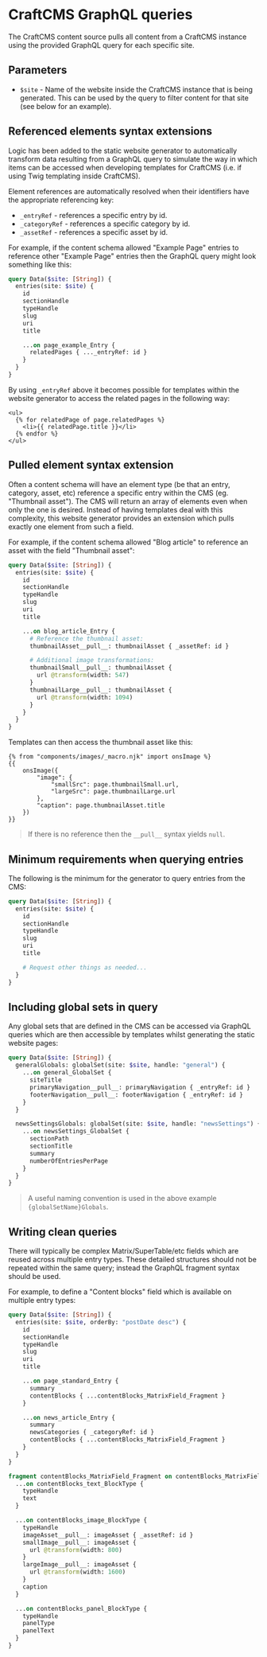 # CraftCMS GraphQL queries

The CraftCMS content source pulls all content from a CraftCMS instance using the provided GraphQL query for each specific site.


## Parameters

- `$site` - Name of the website inside the CraftCMS instance that is being generated. This can be used by the query to filter content for that site (see below for an example).


## Referenced elements syntax extensions

Logic has been added to the static website generator to automatically transform data resulting from a GraphQL query to simulate the way in which items can be accessed when developing templates for CraftCMS (i.e. if using Twig templating inside CraftCMS).

Element references are automatically resolved when their identifiers have the appropriate referencing key:

- `_entryRef` - references a specific entry by id.
- `_categoryRef` - references a specific category by id.
- `_assetRef` - references a specific asset by id.

For example, if the content schema allowed "Example Page" entries to reference other "Example Page" entries then the GraphQL query might look something like this:

```graphql
query Data($site: [String]) {
  entries(site: $site) {
    id
    sectionHandle
    typeHandle
    slug
    uri
    title

    ...on page_example_Entry {
      relatedPages { ..._entryRef: id }
    }
  }
}
```

By using `_entryRef` above it becomes possible for templates within the website generator to access the related pages in the following way:

```nunjucks
<ul>
  {% for relatedPage of page.relatedPages %}
    <li>{{ relatedPage.title }}</li>
  {% endfor %}
</ul>
```


## Pulled element syntax extension

Often a content schema will have an element type (be that an entry, category, asset, etc) reference a specific entry within the CMS (eg. "Thumbnail asset"). The CMS will return an array of elements even when only the one is desired. Instead of having templates deal with this complexity, this website generator provides an extension which pulls exactly one element from such a field.

For example, if the content schema allowed "Blog article" to reference an asset with the field "Thumbnail asset":

```graphql
query Data($site: [String]) {
  entries(site: $site) {
    id
    sectionHandle
    typeHandle
    slug
    uri
    title

    ...on blog_article_Entry {
      # Reference the thumbnail asset:
      thumbnailAsset__pull__: thumbnailAsset { _assetRef: id }

      # Additional image transformations:
      thumbnailSmall__pull__: thumbnailAsset {
        url @transform(width: 547)
      }
      thumbnailLarge__pull__: thumbnailAsset {
        url @transform(width: 1094)
      }
    }
  }
}
```

Templates can then access the thumbnail asset like this:

```nunjucks
{% from "components/images/_macro.njk" import onsImage %}
{{
    onsImage({
        "image": {
            "smallSrc": page.thumbnailSmall.url,
            "largeSrc": page.thumbnailLarge.url
        },
        "caption": page.thumbnailAsset.title
    })
}}
```

> If there is no reference then the `__pull__` syntax yields `null`.


## Minimum requirements when querying entries

The following is the minimum for the generator to query entries from the CMS:

```graphql
query Data($site: [String]) {
  entries(site: $site) {
    id
    sectionHandle
    typeHandle
    slug
    uri
    title

    # Request other things as needed...
  }
}
```


## Including global sets in query

Any global sets that are defined in the CMS can be accessed via GraphQL queries which are then accessible by templates whilst generating the static website pages:

```graphql
query Data($site: [String]) {
  generalGlobals: globalSet(site: $site, handle: "general") {
    ...on general_GlobalSet {
      siteTitle
      primaryNavigation__pull__: primaryNavigation { _entryRef: id }
      footerNavigation__pull__: footerNavigation { _entryRef: id }
    }
  }

  newsSettingsGlobals: globalSet(site: $site, handle: "newsSettings") {
    ...on newsSettings_GlobalSet {
      sectionPath
      sectionTitle
      summary
      numberOfEntriesPerPage
    }
  }
}
```

> A useful naming convention is used in the above example `{globalSetName}Globals`.


## Writing clean queries

There will typically be complex Matrix/SuperTable/etc fields which are reused across multiple entry types. These detailed structures should not be repeated within the same query; instead the GraphQL fragment syntax should be used.

For example, to define a "Content blocks" field which is available on multiple entry types:

```graphql
query Data($site: [String]) {
  entries(site: $site, orderBy: "postDate desc") {
    id
    sectionHandle
    typeHandle
    slug
    uri
    title

    ...on page_standard_Entry {
      summary
      contentBlocks { ...contentBlocks_MatrixField_Fragment }
    }

    ...on news_article_Entry {
      summary
      newsCategories { _categoryRef: id }
      contentBlocks { ...contentBlocks_MatrixField_Fragment }
    }
  }
}

fragment contentBlocks_MatrixField_Fragment on contentBlocks_MatrixField {
  ...on contentBlocks_text_BlockType {
    typeHandle
    text
  }

  ...on contentBlocks_image_BlockType {
    typeHandle
    imageAsset__pull__: imageAsset { _assetRef: id }
    smallImage__pull__: imageAsset {
      url @transform(width: 800)
    }
    largeImage__pull__: imageAsset {
      url @transform(width: 1600)
    }
    caption
  }

  ...on contentBlocks_panel_BlockType {
    typeHandle
    panelType
    panelText
  }
}
```
